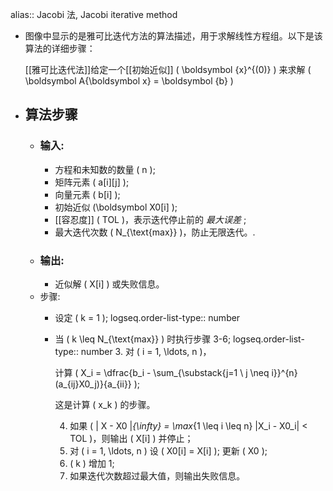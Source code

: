alias:: Jacobi 法, Jacobi iterative method

- 图像中显示的是雅可比迭代方法的算法描述，用于求解线性方程组。以下是该算法的详细步骤：
  
  [[雅可比迭代法]]给定一个[[初始近似]] \( \boldsymbol {x}^{(0)} \) 来求解 \( \boldsymbol A{\boldsymbol x} = \boldsymbol {b} \)
- ## 算法步骤
	- ### 输入:
		- 方程和未知数的数量 \( n \);
		- 矩阵元素 \( a[i][j] \);
		- 向量元素 \( b[i] \);
		- 初始近似 \(\boldsymbol X0[i] \);
		- [[容忍度]] \( TOL \)，表示迭代停止前的 *最大误差* ;
		- 最大迭代次数 \( N_{\text{max}} \)，防止无限迭代。.
	- ### 输出:
		- 近似解 \( X[i] \) 或失败信息。
	- 步骤:
		- 设定 \( k = 1 \);
		  logseq.order-list-type:: number
		- 当 \( k \leq N_{\text{max}} \) 时执行步骤 3-6;
		  logseq.order-list-type:: number
		  3. 对 \( i = 1, \ldots, n \)，
		   
		   计算 \( X_i = \dfrac{b_i - \sum_{\substack{j=1 \\ j \neq i}}^{n}(a_{ij}X0_j)}{a_{ii}} \);
		   
		   这是计算 \( x_k \) 的步骤。
		  
		  4. 如果 \( \| X - X0 \|_{\infty} = \max_{1 \leq i \leq n} |X_i - X0_i| < TOL \)，则输出 \( X[i] \) 并停止；
		  5. 对 \( i = 1, \ldots, n \) 设 \( X0[i] = X[i] \); 更新 \( X0 \);
		  6. \( k \) 增加 1;
		  7. 如果迭代次数超过最大值，则输出失败信息。
